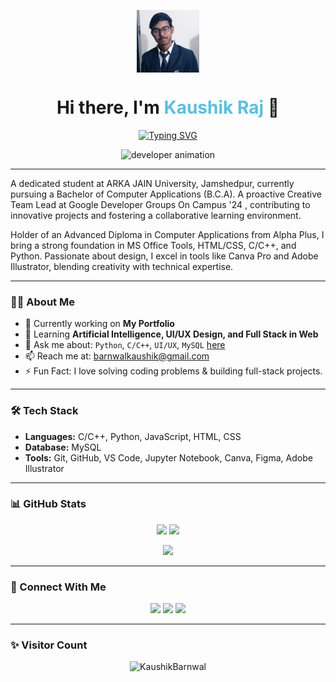 <!-- <div align="center">
  <table style="border: none;">
  <tr>
    <td style="border: none;">
      <a href="http://kaushikbarnwal.wordpress.com/">
        <img width="100" alt="Hello, I'm Kaushik Raj!!" src="Images/Kaushik Raj.jpg"/>
      </a>
    </td>
    <td style="border: none;">
      <h1>Hi there, I'm <span style="color:#5bc0de">Kaushik Raj</span> 👋</h1>
    </td>
  </tr>
  </table>
</div> -->

<p align="center">
  <a href="http://kaushikbarnwal.wordpress.com/">
    <img width="100" alt="Kaushik Raj" src="Images/Kaushik Raj.jpg" align="center" hspace="50" />
  </a>
<!--   &nbsp;&nbsp;&nbsp;&nbsp; -->
<!--   <span style="font-size: 38px;"><b>Hi there, I'm Kaushik Raj 👋</b></span> -->
</p>

<h1 align="center">Hi there, I'm <span style="color:#5bc0de">Kaushik Raj</span> 👋</h1>

<!-- Typing animation -->
<p align="center">
  <a href="https://riteshkumar2e.github.io/Portfolio/">
    <img src="https://readme-typing-svg.herokuapp.com?font=Fira+Code&size=22&duration=4000&pause=1000&center=true&vCenter=true&width=435&lines=Aspiring+Software+Engineer;Machine+Learning+Enthusiast;UI/UX+Designer;Tech+Explorer+%F0%9F%9A%80" alt="Typing SVG" />
  </a>
</p>

<!-- GIF -->
<p align="center">
  <img src="https://cdn.dribbble.com/users/1162077/screenshots/3848914/programmer.gif" width="300" alt="developer animation"/>
</p>

---

A dedicated student at ARKA JAIN University, Jamshedpur, currently pursuing a Bachelor of Computer Applications (B.C.A). A proactive Creative Team Lead at Google Developer Groups On Campus '24 , contributing to innovative projects and fostering a collaborative learning environment.

Holder of an Advanced Diploma in Computer Applications from Alpha Plus, I bring a strong foundation in MS Office Tools, HTML/CSS, C/C++, and Python. Passionate about design, I excel in tools like Canva Pro and Adobe Illustrator, blending creativity with technical expertise.

---

### 👨‍💻 About Me

- 🔭 Currently working on **My Portfolio**
- 🌱 Learning **Artificial Intelligence, UI/UX Design, and Full Stack in Web** 
- 💬 Ask me about: `Python`, `C/C++`, `UI/UX`, `MySQL` [here](https://github.com/KaushikBarnwal/KaushikBarnwal/issues)
- 📫 Reach me at: [barnwalkaushik@gmail.com](mailto:barnwalkaushik@gmail.com)
- ⚡ Fun Fact: I love solving coding problems & building full-stack projects.


---

<!-- <code><img height="30" alt="html" src="https://raw.githubusercontent.com/github/explore/80688e429a7d4ef2fca1e82350fe8e3517d3494d/topics/html/html.png"></code>
<code><img height="30" alt="css" src="https://raw.githubusercontent.com/github/explore/80688e429a7d4ef2fca1e82350fe8e3517d3494d/topics/css/css.png"></code>
<code><img height="30" alt="javascript" src="https://raw.githubusercontent.com/github/explore/80688e429a7d4ef2fca1e82350fe8e3517d3494d/topics/javascript/javascript.png"></code>
<code><img height="30" alt="git" src="https://raw.githubusercontent.com/github/explore/80688e429a7d4ef2fca1e82350fe8e3517d3494d/topics/git/git.png"></code>
<code><img height="30" alt="c" src="https://raw.githubusercontent.com/github/explore/80688e429a7d4ef2fca1e82350fe8e3517d3494d/topics/c/c.png"></code>
<code><img height="30" alt="cpp" src="https://raw.githubusercontent.com/github/explore/80688e429a7d4ef2fca1e82350fe8e3517d3494d/topics/cpp/cpp.png"></code>
<code><img height="30" alt="java" src="https://raw.githubusercontent.com/github/explore/80688e429a7d4ef2fca1e82350fe8e3517d3494d/topics/java/java.png"></code>
<code><img height="30" alt="python" src="https://raw.githubusercontent.com/github/explore/80688e429a7d4ef2fca1e82350fe8e3517d3494d/topics/python/python.png"></code>
<code><img height="30" alt="mysql" src="https://raw.githubusercontent.com/github/explore/80688e429a7d4ef2fca1e82350fe8e3517d3494d/topics/mysql/mysql.png"></code>
<code><img height="30" alt="react" src="https://raw.githubusercontent.com/github/explore/80688e429a7d4ef2fca1e82350fe8e3517d3494d/topics/react/react.png"></code> -->

### 🛠️ Tech Stack
- **Languages:** C/C++, Python, JavaScript, HTML, CSS   
- **Database:** MySQL  
- **Tools:** Git, GitHub, VS Code, Jupyter Notebook, Canva, Figma, Adobe Illustrator
---

### 📊 GitHub Stats

<p align="center">
  <img src="https://github-readme-stats.vercel.app/api?username=KaushikBarnwal&show_icons=true&theme=tokyonight" height="150"/>
  <img src="https://github-readme-streak-stats.herokuapp.com/?user=KaushikBarnwal&theme=tokyonight" height="150"/>
</p>

<p align="center">
  <img src="https://github-readme-stats.vercel.app/api/top-langs/?username=KaushikBarnwal&layout=compact&theme=tokyonight" height="130"/>
</p>

---

### 🔗 Connect With Me

<p align="center">
  <a href="mailto:barnwalkaushik@gmail.com"><img src="https://img.shields.io/badge/Gmail-D14836?style=for-the-badge&logo=gmail&logoColor=white"></a>
  <a href="https://www.linkedin.com/in/kaushik-raj-469368250/"><img src="https://img.shields.io/badge/LinkedIn-0077B5?style=for-the-badge&logo=linkedin&logoColor=white"></a>
  <a href="https://github.com/KaushikBarnwal"><img src="https://img.shields.io/badge/GitHub-000000?style=for-the-badge&logo=github&logoColor=white"></a>
<!--   <a href="https://KaushikBarnwal.github.io/Portfolio/"><img src="https://img.shields.io/badge/Portfolio-121212?style=for-the-badge&logo=vercel&logoColor=white"></a> -->
</p>

---

### ✨ Visitor Count

<p align="center">
  <img src="https://komarev.com/ghpvc/?username=KaushikBarnwal&label=Profile+Views&color=0e75b6&style=flat" alt="KaushikBarnwal" />
</p>
